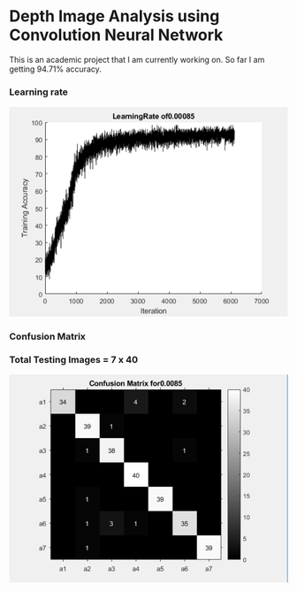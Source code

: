 # Depth Image Analysis using Convolution Neural Network
This is an academic project that I am currently working on. So far I am getting 94.71% accuracy.
### Learning rate
![Learning Rate](https://github.com/Damodharan5/Image-Processing/blob/master/Depth_Image%20Classification%20for%20Kinect/lear.PNG)
### Confusion Matrix
### Total Testing Images = 7 x 40
![Confusion Matrix](https://github.com/Damodharan5/Image-Processing/blob/master/Depth_Image%20Classification%20for%20Kinect/conf.PNG)
